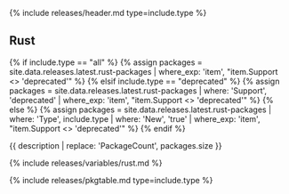 {% include releases/header.md type=include.type %}

## Rust

{% if include.type == "all" %}
  {% assign packages = site.data.releases.latest.rust-packages | where_exp: 'item', "item.Support <> 'deprecated'" %}
{% elsif include.type == "deprecated" %}
  {% assign packages = site.data.releases.latest.rust-packages | where: 'Support', 'deprecated' | where_exp: 'item', "item.Support <> 'deprecated'" %}
{% else %}
  {% assign packages = site.data.releases.latest.rust-packages | where: 'Type', include.type | where: 'New', 'true' | where_exp: 'item', "item.Support <> 'deprecated'" %}
{% endif %}

{{ description | replace: 'PackageCount', packages.size }}

{% include releases/variables/rust.md %}

{% include releases/pkgtable.md type=include.type %}
